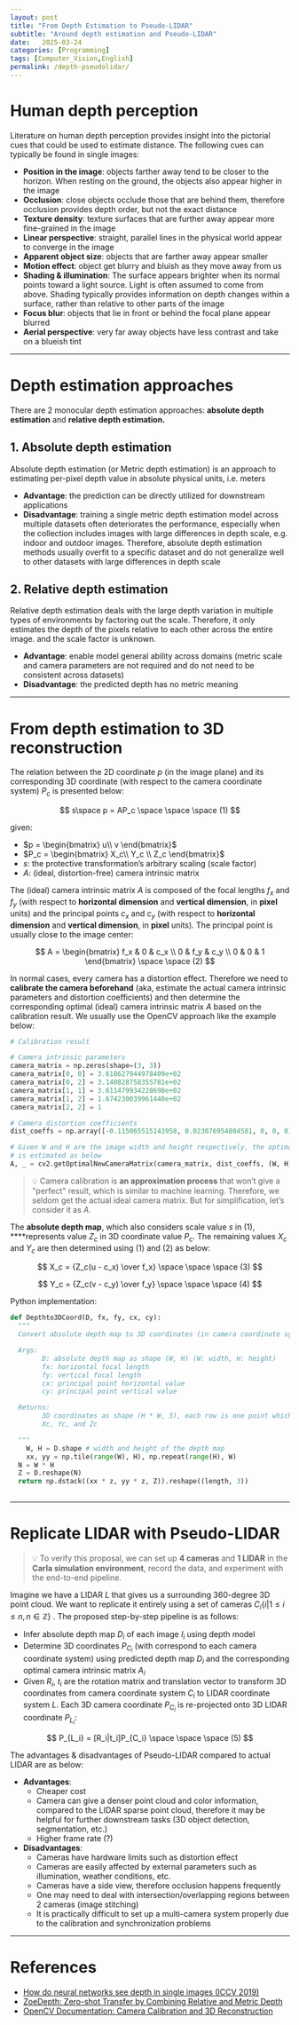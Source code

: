 ```yaml
---
layout: post
title: "From Depth Estimation to Pseudo-LIDAR"
subtitle: "Around depth estimation and Pseudo-LIDAR"
date:   2025-03-24
categories: [Programming]
tags: [Computer_Vision,English]
permalink: /depth-pseudolidar/
---
```


# Human depth perception

Literature on human depth perception provides insight into the pictorial cues that could be used to estimate distance. The following cues can typically be found in single images:

- **Position in the image**: objects farther away tend to be closer to the horizon. When resting on the ground, the objects also appear higher in the image
- **Occlusion**: close objects occlude those that are behind them, therefore occlusion provides depth order, but not the exact distance
- **Texture density**: texture surfaces that are further away appear more fine-grained in the image
- **Linear perspective**: straight, parallel lines in the physical world appear to converge in the image
- **Apparent object size**: objects that are farther away appear smaller
- **Motion effect**: object get blurry and bluish as they move away from us
- **Shading & illumination**: The surface appears brighter when its normal points toward a light source. Light is often assumed to come from above. Shading typically provides information on depth changes within a surface, rather than relative to other parts of the image
- **Focus blur**: objects that lie in front or behind the focal plane appear blurred
- **Aerial perspective**: very far away objects have less contrast and take on a blueish tint

---

# Depth estimation approaches

There are 2 monocular depth estimation approaches: **absolute depth estimation** and **relative depth estimation.**

## 1. Absolute depth estimation

Absolute depth estimation (or Metric depth estimation) is an approach to estimating per-pixel depth value in absolute physical units, i.e. meters

- **Advantage**: the prediction can be directly utilized for downstream applications
- **Disadvantage**: training a single metric depth estimation model across multiple datasets often deteriorates the performance, especially when the collection includes images with large differences in depth scale, e.g. indoor and outdoor images. Therefore, absolute depth estimation methods usually overfit to a specific dataset and do not generalize well to other datasets with large differences in depth scale

## 2. Relative depth estimation

Relative depth estimation deals with the large depth variation in multiple types of environments by factoring out the scale. Therefore, it only estimates the depth of the pixels relative to each other across the entire image. and the scale factor is unknown.

- **Advantage**: enable model general ability across domains (metric scale and camera parameters are not required and do not need to be consistent across datasets)
- **Disadvantage**: the predicted depth has no metric meaning

---

# From depth estimation to 3D reconstruction

The relation between the 2D coordinate $p$ (in the image plane) and its corresponding 3D coordinate (with respect to the camera coordinate system) $P_c$ is presented below:

$$
s\space p = AP_c \space \space \space (1)
$$

given:

- $p = \begin{bmatrix} u\\ v \end{bmatrix}$
- $P_c = \begin{bmatrix} X_c\\ Y_c \\ Z_c \end{bmatrix}$
- $s$: the protective transformation’s arbitrary scaling (scale factor)
- $A$: (ideal, distortion-free) camera intrinsic matrix

The (ideal) camera intrinsic matrix $A$ is composed of the focal lengths $f_x$ and $f_y$ (with respect to **horizontal dimension** and **vertical dimension**, in **pixel** units) and the principal points $c_x$ and $c_y$ (with respect to **horizontal dimension** and **vertical dimension**, in **pixel** units). The principal point is usually close to the image center:

$$
A = \begin{bmatrix} f_x & 0 & c_x \\ 0 & f_y & c_y \\ 0 & 0 & 1 \end{bmatrix}  \space \space (2)
$$

In normal cases, every camera has a distortion effect. Therefore we need to **calibrate the camera beforehand** (aka, estimate the actual camera intrinsic parameters and distortion coefficients) and then determine the corresponding optimal (ideal) camera intrinsic matrix $A$ based on the calibration result. We usually use the OpenCV approach like the example below:

```python
# Calibration result

# Camera intrinsic parameters
camera_matrix = np.zeros(shape=(3, 3))
camera_matrix[0, 0] = 3.618627944978409e+02
camera_matrix[0, 2] = 3.140828758355781e+02
camera_matrix[1, 1] = 3.611479934228698e+02
camera_matrix[1, 2] = 1.674230039961440e+02
camera_matrix[2, 2] = 1

# Camera distortion coefficients
dist_coeffs = np.array([-0.115065515143958, 0.023076954804581, 0, 0, 0]) 

# Given W and H are the image width and height respectively, the optimal camera matrix A
# is estimated as below
A, _ = cv2.getOptimalNewCameraMatrix(camera_matrix, dist_coeffs, (W, H), 1)
```

> 💡 Camera calibration is **an approximation process** that won’t give a "perfect" result, which is similar to machine learning. Therefore, we seldom get the actual ideal camera matrix. But for simplification, let’s consider it as $A$.

The **absolute depth map**, which also considers scale value $s$ in $(1)$, ****represents value $Z_c$ in 3D coordinate value $P_c$. The remaining values $X_c$ and $Y_c$ are then determined using $(1)$ and $(2)$ as below:

$$
X_c = {Z_c(u - c_x) \over f_x} \space \space \space (3)
$$

$$
Y_c = {Z_c(v - c_y) \over f_y} \space \space \space (4)
$$

Python implementation:

```python
def Depthto3DCoord(D, fx, fy, cx, cy):
  """
  Convert absolute depth map to 3D coordinates (in camera coordinate system)

  Args:
        D: absolute depth map as shape (W, H) (W: width, H: height)
        fx: horizontal focal length
        fy: vertical focal length
        cx: principal point horizontal value
        cy: principal point vertical value

  Returns:
        3D coordinates as shape (H * W, 3), each row is one point which contains 3 values
        Xc, Yc, and Zc

  """
	W, H = D.shape # width and height of the depth map
	xx, yy = np.tile(range(W), H), np.repeat(range(H), W)
  N = W * H
  Z = D.reshape(N)
  return np.dstack((xx * z, yy * z, Z)).reshape((length, 3))
	
```

---

# Replicate LIDAR with Pseudo-LIDAR

> 💡 To verify this proposal, we can set up **4 cameras** and **1 LIDAR** in the **Carla simulation environment**, record the data, and experiment with the end-to-end pipeline.

Imagine we have a LIDAR $L$ that gives us a surrounding 360-degree 3D point cloud. We want to replicate it entirely using a set of cameras $C_i \{i| 1\leq i\leq n, n \in \mathbb{Z} \}$
. The proposed step-by-step pipeline is as follows:

- Infer absolute depth map $D_i$ of each image $I_i$ using depth model
- Determine 3D coordinates $P_{C_i}$ (with correspond to each camera coordinate system) using predicted depth map $D_i$ and the corresponding optimal camera intrinsic matrix $A_i$
- Given $R_i$, $t_i$ are the rotation matrix and translation vector to transform 3D coordinates from camera coordinate system $C_i$ to LIDAR coordinate system $L$. Each 3D camera coordinate $P_{C_i}$ is re-projected onto 3D LIDAR coordinate $P_{L_i}$:

$$
P_{L_i} = [R_i|t_i]P_{C_i} \space \space \space (5)
$$

The advantages & disadvantages of Pseudo-LIDAR compared to actual LIDAR are as below:

- **Advantages**:
    - Cheaper cost
    - Camera can give a denser point cloud and color information, compared to the LIDAR sparse point cloud, therefore it may be helpful for further downstream tasks (3D object detection, segmentation, etc.)
    - Higher frame rate (?)
- **Disadvantages**:
    - Cameras have hardware limits such as distortion effect
    - Cameras are easily affected by external parameters such as illumination, weather conditions, etc.
    - Cameras have a side view, therefore occlusion happens frequently
    - One may need to deal with intersection/overlapping regions between 2 cameras (image stitching)
    - It is practically difficult to set up a multi-camera system properly due to the calibration and synchronization problems

---

# References

- [How do neural networks see depth in single images (ICCV 2019)](https://openaccess.thecvf.com/content_ICCV_2019/papers/van_Dijk_How_Do_Neural_Networks_See_Depth_in_Single_Images_ICCV_2019_paper.pdf)
- [ZoeDepth: Zero-shot Transfer by Combining Relative and Metric Depth](https://arxiv.org/pdf/2302.12288.pdf)
- [OpenCV Documentation: Camera Calibration and 3D Reconstruction](https://docs.opencv.org/3.4/d9/d0c/group__calib3d.html)
